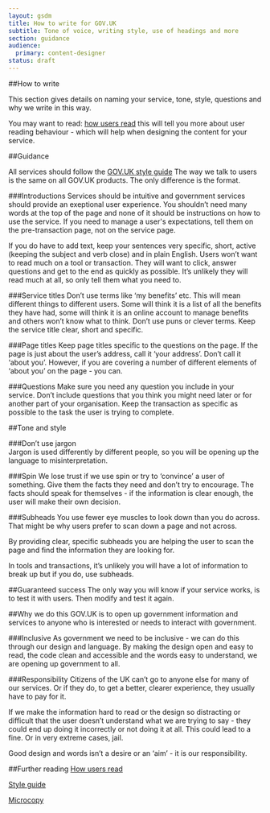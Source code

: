 ```yaml
---
layout: gsdm
title: How to write for GOV.UK
subtitle: Tone of voice, writing style, use of headings and more
section: guidance
audience: 
  primary: content-designer
status: draft
---
```

    
##How to write

This section gives details on naming your service, tone, style, questions and why we write in this way.

You may want to read: [how users read](http://gsdm.herokuapp.com/guides-and-toolkits/copy-and-content/readingages.html) this will tell you more about user reading behaviour - which will help when designing the content for your service.

##Guidance

All services should follow the [GOV.UK style guide](http://gsdm.herokuapp.com/guides-and-toolkits/copy-and-content/styleguide.html)
The way we talk to users is the same on all GOV.UK products. The only difference is the format.

###Introductions
Services should be intuitive and government services should provide an exeptional user experience. You shouldn’t need many words at the top of the page and none of it should be instructions on how to use the service. If you need to manage a user's expectations, tell them on the pre-transaction page, not on the service page.

If you do have to add text, keep your sentences very specific, short, active (keeping the subject and verb close) and in plain English. Users won’t want to read much on a tool or transaction. They will want to click, answer questions and get to the end as quickly as possible. It’s unlikely they will read much at all, so only tell them what you need to.

###Service titles
Don’t use terms like ‘my benefits’ etc. This will mean different things to different users. Some will think it is a list of all the benefits they have had, some will think it is an online account to manage benefits and others won’t know what to think. Don’t use puns or clever terms. Keep the service title clear, short and specific.

###Page titles
Keep page titles specific to the questions on the page. If the page is just about the user’s address, call it ‘your address’. Don’t call it ‘about you’. However, if you are covering a number of different elements of ‘about you’ on the page - you can. 

###Questions
Make sure you need any question you include in your service. Don’t include questions that you think you might need later or for another part of your organisation. Keep the transaction as specific as possible to the task the user is trying to complete.

##Tone and style

###Don’t use jargon  
Jargon is used differently by different people, so you will be opening up the language to misinterpretation.

###Spin
We lose trust if we use spin or try to ‘convince’ a user of something. Give them the facts they need and don’t try to encourage. The facts should speak for themselves - if the information is clear enough, the user will make their own decision.

###Subheads
You use fewer eye muscles to look down than you do across. That might be why users prefer to scan down a page and not across.

By providing clear, specific subheads you are helping the user to scan the page and find the information they are looking for.

In tools and transactions, it’s unlikely you will have a lot of information to break up but if you do, use subheads.

##Guaranteed success
The only way you will know if your service works, is to test it with users. Then modify and test it again.


##Why we do this
GOV.UK is to open up government information and services to anyone who is interested or needs to interact with government.

###Inclusive
As government we need to be inclusive - we can do this through our design and language. By making the design open and easy to read, the code clean and accessible and the words easy to understand, we are opening up government to all.

###Responsibility
Citizens of the UK can’t go to anyone else for many of our services. Or if they do, to get a better, clearer experience, they usually have to pay for it.

If we make the information hard to read or the design so distracting or difficult that the user doesn’t understand what we are trying to say - they could end up doing it incorrectly or not doing it at all. This could lead to a fine. Or in very extreme cases, jail.

Good design and words isn’t a desire or an ‘aim’ - it is our responsibility.

##Further reading
[How users read](http://gsdm.herokuapp.com/guides-and-toolkits/copy-and-content/readingages.html)

[Style guide](http://gsdm.herokuapp.com/guides-and-toolkits/copy-and-content/styleguide.html)

[Microcopy](http://gsdm.herokuapp.com/guides-and-toolkits/copy-and-content/transactionalmicrocopy.html)



